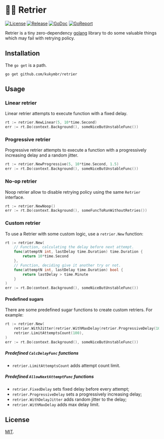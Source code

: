 # 🤦‍♂️ Retrier

[![License](https://img.shields.io/github/license/kukymbr/retrier.svg)](https://github.com/kukymbr/retrier/blob/main/LICENSE)
[![Release](https://img.shields.io/github/release/kukymbr/retrier.svg)](https://github.com/kukymbr/retrier/releases/latest)
[![GoDoc](https://godoc.org/github.com/kukymbr/retrier?status.svg)](https://godoc.org/github.com/kukymbr/retrier)
[![GoReport](https://goreportcard.com/badge/github.com/kukymbr/retrier)](https://goreportcard.com/report/github.com/kukymbr/retrier)

Retrier is a tiny zero-dependency [golang](https://go.dev) library 
to do some valuable things which may fail with retrying policy.

## Installation

The `go get` is a path.

```shell
go get github.com/kukymbr/retrier
```

## Usage

### Linear retrier

Linear retrier attempts to execute function with a fixed delay.

```go
rt := retrier.NewLinear(5, 10*time.Second)
err := rt.Do(context.Background(), someNiceButUnstableFunc())
```

### Progressive retrier

Progressive retrier attempts to execute a function with a progressively increasing delay and a random jitter.

```go
rt := retrier.NewProgressive(5, 10*time.Second, 1.5)
err := rt.Do(context.Background(), someNiceButUnstableFunc())
```

### No-op retrier

Noop retrier allow to disable retrying policy using the same `Retrier` interface.

```go
rt := retrier.NewNoop()
err := rt.Do(context.Background(), someFuncToRunWithoutRetries())
```

### Custom retrier

To use a Retrier with some custom logic, use a `retrier.New` function:

```go
rt := retrier.New(
	// Function, calculating the delay before next attempt.
    func(attemptN int, lastDelay time.Duration) time.Duration {
	    return 10*time.Second 	
    },
	// Function, deciding give it another try or not.
    func(attemptN int, lastDelay time.Duration) bool {
	    return lastDelay > time.Minute
    }
)
err := rt.Do(context.Background(), someNiceButUnstableFunc())
```

#### Predefined sugars

There are some predefined sugar functions to create custom retriers. 
For example:

```go
rt := retrier.New(
    retrier.WithJitter(retrier.WithMaxDelay(retrier.ProgressiveDelay(10*time.Second, 1.5), 10*time.Minute)),
    retrier.LimitAttemptsCount(100),
)
err := rt.Do(context.Background(), someNiceButUnstableFunc())
```

##### Predefined `CalcDelayFunc` functions

* `retrier.LimitAttemptsCount` adds attempt count limit.

##### Predefined `AllowNextAttemptFunc` functions

* `retrier.FixedDelay` sets fixed delay before every attempt;
* `retrier.ProgressiveDelay` sets a progressively increasing delay;
* `retrier.WithDelayJitter` adds random jitter to the delay;
* `retrier.WithMaxDelay` adds max delay limit.

## License

[MIT](LICENSE).